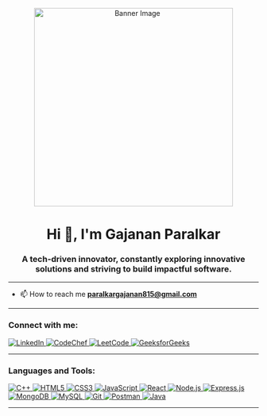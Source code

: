 







<p align="center">
  <img src="https://user-images.githubusercontent.com/74038190/212746035-d5c61762-973c-44c0-aec7-887f3b7690e3.gif" alt="Banner Image" width="400" />
</p>
<h1 align="center">Hi 👋, I'm Gajanan Paralkar</h1>
<h3 align="center"> A tech-driven innovator, constantly exploring innovative solutions and striving to build impactful software.</h3>




---
- 📫 How to reach me **paralkargajanan815@gmail.com**
---

<h3 align="left">Connect with me:</h3>
<p align="left">
  <a href="https://www.linkedin.com/in/gajanan-paralkar-2254b2289/" target="_blank">
    <img src="https://img.shields.io/badge/LinkedIn-Gajanan%20Paralkar-skyblue?style=flat&logo=linkedin" alt="LinkedIn" />
  </a>
  <a href="https://www.codechef.com/users/gajanan18" target="_blank">
    <img src="https://img.shields.io/badge/CodeChef-gajanan18-brown?style=flat&logo=codechef" alt="CodeChef" />
  </a>

  
  <a href="https://leetcode.com/u/Gajanan18/" target="_blank">
    <img src="https://img.shields.io/badge/LeetCode-Gajanan18-yellow?style=flat&logo=leetcode" alt="LeetCode" />
  </a>

  <a href="https://www.geeksforgeeks.org/user/paralkargavoed/" target="_blank">
    <img src="https://img.shields.io/badge/GeeksforGeeks-paralkargavoed-lightgreen?style=flat&logo=geeksforgeeks" alt="GeeksforGeeks" />
  </a>
</p>

---






<h3 align="left">Languages and Tools:</h3>
<p align="left">
  
  <a href="https://www.w3schools.com/cpp/" target="_blank">
    <img src="https://img.shields.io/badge/C++-00599C?style=flat&logo=c%2B%2B&logoColor=white" alt="C++"/>
  </a>
  <a href="https://www.w3.org/html/" target="_blank">
    <img src="https://img.shields.io/badge/HTML5-E34F26?style=flat&logo=html5&logoColor=white" alt="HTML5"/>
  </a>
  <a href="https://www.w3schools.com/css/" target="_blank">
    <img src="https://img.shields.io/badge/CSS3-1572B6?style=flat&logo=css3&logoColor=white" alt="CSS3"/>
  </a>
  <a href="https://developer.mozilla.org/en-US/docs/Web/JavaScript" target="_blank">
    <img src="https://img.shields.io/badge/JavaScript-F7DF1E?style=flat&logo=javascript&logoColor=black" alt="JavaScript"/>
  </a>

  <a href="https://reactjs.org/" target="_blank">
    <img src="https://img.shields.io/badge/React-61DAFB?style=flat&logo=react&logoColor=black" alt="React"/>
  </a>
  <a href="https://nodejs.org" target="_blank">
    <img src="https://img.shields.io/badge/Node.js-339933?style=flat&logo=node.js&logoColor=white" alt="Node.js"/>
  </a>
  
  <a href="https://expressjs.com" target="_blank">
    <img src="https://img.shields.io/badge/Express.js-000000?style=flat&logo=express&logoColor=white" alt="Express.js"/>
  </a>

  <a href="https://www.mongodb.com/" target="_blank">
    <img src="https://img.shields.io/badge/MongoDB-47A248?style=flat&logo=mongodb&logoColor=white" alt="MongoDB"/>
  </a>
  <a href="https://www.mysql.com/" target="_blank">
    <img src="https://img.shields.io/badge/MySQL-4479A1?style=flat&logo=mysql&logoColor=white" alt="MySQL"/>
  </a>
  <a href="https://git-scm.com/" target="_blank">
    <img src="https://img.shields.io/badge/Git-F05032?style=flat&logo=git&logoColor=white" alt="Git"/>
  </a>
    <a href="https://postman.com" target="_blank">
    <img src="https://img.shields.io/badge/Postman-FF6C37?style=flat&logo=postman&logoColor=white" alt="Postman"/>
  </a>
  <a href="https://www.java.com" target="_blank">
    <img src="https://img.shields.io/badge/Java-007396?style=flat&logo=java&logoColor=white" alt="Java"/>
  </a>
  
  
  
  

  

</p>


<!-- 
<p align="left"> 
    <img src="https://komarev.com/ghpvc/?username=Gajananp18&label=Profile%20views&color=0e75b6&style=flat" alt="Gajananp18" /> 
</p>
-->

<!-- 
<p align="left"> 
    <a href="https://github.com/ryo-ma/github-profile-trophy">
        <img src="https://github-profile-trophy.vercel.app/?username=Gajananp18" alt="Gajananp18" />
    </a> 
</p>
-->


---
































